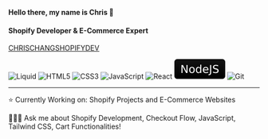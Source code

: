 **Hello there, my name is Chris 🐺**

<h4>Shopify Developer & E-Commerce Expert</h4>

[CHRISCHANGSHOPIFYDEV](https://chrischangshopifydev.netlify.app)

![Liquid](https://img.shields.io/badge/-SHOPIFY%20LIQUID-000000?style=flat&logo=shopify)
![HTML5](https://img.shields.io/badge/-HTML5-000000?style=flat&logo=html5)
![CSS3](https://img.shields.io/badge/-CSS3-000000?style=flat&logo=css3)
![JavaScript](https://img.shields.io/badge/-JavaScript-000000?style=flat&logo=javascript)
![React](https://img.shields.io/badge/-React-000000?style=flat&logo=react)
![Node.js](/webdev-icons/noadejs.svg)
![Git](https://img.shields.io/badge/-Git-000000?style=flat&logo=git)

---

⭐️ Currently Working on: Shopify Projects and E-Commerce Websites

🙋🏻‍♂️ Ask me about Shopify Development, Checkout Flow, JavaScript, Tailwind CSS, Cart Functionalities!
